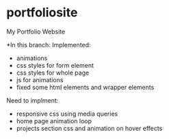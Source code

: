 # portfoliosite
My Portfolio Website

*In this branch:
Implemented:
  - animations
  - css styles for form element
  - css styles for whole page
  - js for animations
  - fixed some html elements and wrapper elements

Need to implment:
  - responsive css using media queries
  - home page animation loop
  - projects section css and animation on hover effects
